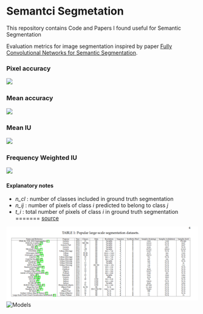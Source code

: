 # Semantci Segmetation
This repository contains Code and Papers I found useful for Semantic Segmentation

Evaluation metrics for image segmentation inspired by paper [Fully Convolutional Networks for Semantic Segmentation](http://arxiv.org/abs/1411.4038).

### Pixel accuracy
<img src="http://i.imgur.com/dJTYzEu.png?1" />

### Mean accuracy
<img src="http://i.imgur.com/Ldz3wXu.png?1" />

### Mean IU
<img src="http://i.imgur.com/nOvJZXw.png?1" />

### Frequency Weighted IU
<img src="http://i.imgur.com/wx9YnI5.png?1" />

#### Explanatory notes
* *n_cl* : number of classes included in ground truth segmentation
* *n_ij* : number of pixels of class *i* predicted to belong to class *j*
* *t_i*  : total number of pixels of class *i* in ground truth segmentation
=======
[source](https://www.google.co.in/url?sa=t&rct=j&q=&esrc=s&source=web&cd=1&cad=rja&uact=8&ved=0ahUKEwjt77bNsunXAhXEsI8KHaxuAdEQFggtMAA&url=https%3A%2F%2Fgithub.com%2Fmartinkersner%2Fpy_img_seg_eval&usg=AOvVaw11tZADdItdLzahmUs16UFU)

![Datsets](Images/Datasets.png)
![Models](Models.png)

